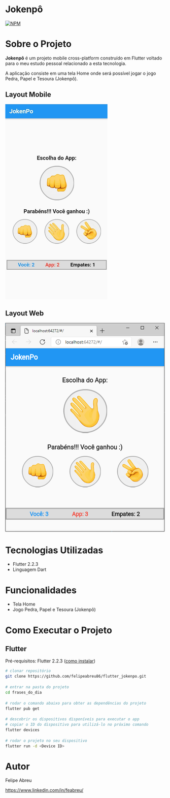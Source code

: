 # Jokenpô 
[![NPM](https://img.shields.io/npm/l/react)](https://github.com/felipeabreu86/flutter_jokenpo/blob/main/LICENSE) 

# Sobre o Projeto

**Jokenpô** é um projeto mobile cross-platform construído em Flutter voltado para o meu estudo pessoal relacionado a esta tecnologia.

A aplicação consiste em uma tela Home onde será possível jogar o jogo Pedra, Papel e Tesoura (Jokenpô).

## Layout Mobile
![Mobile 1](https://github.com/felipeabreu86/flutter_jokenpo/blob/main/assets/screens/mobile1.png)

## Layout Web
![Web 1](https://github.com/felipeabreu86/flutter_jokenpo/blob/main/assets/screens/web1.png)

# Tecnologias Utilizadas
- Flutter 2.2.3
- Linguagem Dart

# Funcionalidades
- Tela Home
- Jogo Pedra, Papel e Tesoura (Jokenpô)

# Como Executar o Projeto

## Flutter
Pré-requisitos: Flutter 2.2.3 ([como instalar](https://flutter.dev/docs/get-started/install "Como instalar o Flutter"))

```bash
# clonar repositório
git clone https://github.com/felipeabreu86/flutter_jokenpo.git

# entrar na pasta do projeto
cd frases_do_dia

# rodar o comando abaixo para obter as dependências do projeto
flutter pub get

# descobrir os dispositivos disponíveis para executar o app
# copiar o ID do dispositivo para utilizá-lo no próximo comando 
flutter devices

# rodar o projeto no seu dispositivo
flutter run -d <Device ID>
```

# Autor

Felipe Abreu

https://www.linkedin.com/in/feabreu/
